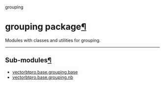 grouping

#  grouping package[](https://github.com/polakowo/vectorbt.pro/blob/6e344a8230eaf718593f4570378486ee1d4178f6/vectorbtpro/base/grouping/__init__.py "Jump to source")[¶](https://vectorbt.pro/pvt_7a467f6b/api/base/grouping/#vectorbtpro.base.grouping "Permanent link")

Modules with classes and utilities for grouping.

* * *

## Sub-modules[¶](https://vectorbt.pro/pvt_7a467f6b/api/base/grouping/#sub-modules "Permanent link")

  * [vectorbtpro.base.grouping.base](https://vectorbt.pro/pvt_7a467f6b/api/base/grouping/base/ "vectorbtpro.base.grouping.base")
  * [vectorbtpro.base.grouping.nb](https://vectorbt.pro/pvt_7a467f6b/api/base/grouping/nb/ "vectorbtpro.base.grouping.nb")


